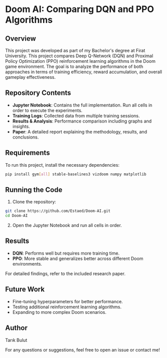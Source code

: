 # Doom AI: Comparing DQN and PPO Algorithms

## Overview
This project was developed as part of my Bachelor's degree at Firat University.
This project compares Deep Q-Network (DQN) and Proximal Policy Optimization (PPO) reinforcement learning algorithms in the Doom game environment. The goal is to analyze the performance of both approaches in terms of training efficiency, reward accumulation, and overall gameplay effectiveness.

## Repository Contents
- **Jupyter Notebook**: Contains the full implementation. Run all cells in order to execute the experiments.
- **Training Logs**: Collected data from multiple training sessions.
- **Results & Analysis**: Performance comparison including graphs and insights.
- **Paper**: A detailed report explaining the methodology, results, and conclusions.

## Requirements
To run this project, install the necessary dependencies:
```bash
pip install gym[all] stable-baselines3 vizdoom numpy matplotlib
```

## Running the Code
1. Clone the repository:
```bash
git clone https://github.com/Estaed/Doom-AI.git
cd Doom-AI
```
2. Open the Jupyter Notebook and run all cells in order.

## Results
- **DQN**: Performs well but requires more training time.
- **PPO**: More stable and generalizes better across different Doom environments.

For detailed findings, refer to the included research paper.

## Future Work
- Fine-tuning hyperparameters for better performance.
- Testing additional reinforcement learning algorithms.
- Expanding to more complex Doom scenarios.

## Author
Tarık Bulut

For any questions or suggestions, feel free to open an issue or contact me!

